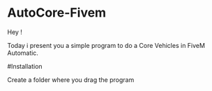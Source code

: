 # AutoCore-Fivem
Hey !

Today i present you a simple program to do a Core Vehicles in FiveM Automatic.

#Installation

Create a folder where you drag the program

